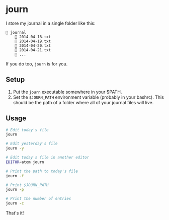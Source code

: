 journ
=====

I store my journal in a single folder like this:

```
📁 journal
    📝 2014-04-18.txt
    📝 2014-04-19.txt
    📝 2014-04-20.txt
    📝 2014-04-21.txt
    📝 ...
```

If you do too, `journ` is for you.

Setup
-----

1. Put the `journ` executable somewhere in your $PATH.
2. Set the `$JOURN_PATH` environment variable (probably in your bashrc). This should be the path of a folder where all of your journal files will live.

Usage
-----

```sh
# Edit today's file
journ

# Edit yesterday's file
journ -y

# Edit today's file in another editor
EDITOR=atom journ

# Print the path to today's file
journ -f

# Print $JOURN_PATH
journ -p

# Print the number of entries
journ -c
```

That's it!
